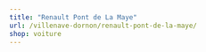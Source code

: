 ```yaml
---
title: "Renault Pont de La Maye"
url: /villenave-dornon/renault-pont-de-la-maye/
shop: voiture
---
```

